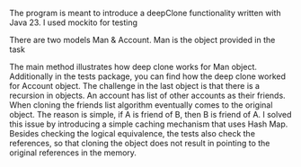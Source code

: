 The program is meant to introduce a deepClone functionality written with Java 23.
I used mockito for testing

There are two models Man & Account.
Man is the object provided in the task

The main method illustrates how deep clone works for Man object.
Additionally in the tests package, you can find how the deep clone worked for
Account object. The challenge in the last object is that there is a recursion in objects.
An account has list of other accounts as their friends. When cloning the friends list
algorithm eventually comes to the original object. The reason is simple, if A is friend of B, then
B is friend of A. I solved this issue by introducing a simple caching mechanism that uses
Hash Map. Besides checking the logical equivalence, the tests also check the references, so 
that cloning the object does not result in pointing to the original references in the memory.